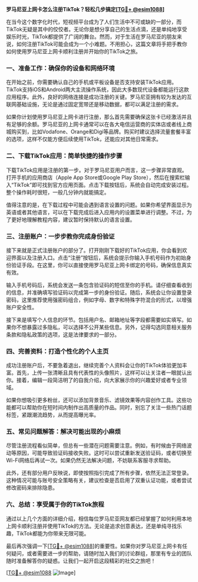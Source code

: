 **罗马尼亚上网卡怎么注册TikTok？轻松几步搞定[[TG💪+ @esim1088](https://t.me/s/esim1088)]**

在当今这个数字化时代，短视频平台成为了人们生活中不可或缺的一部分，而TikTok无疑是其中的佼佼者。无论你是想分享自己的生活点滴，还是单纯地享受娱乐时光，TikTok都提供了广阔的舞台。然而，对于生活在罗马尼亚的朋友来说，如何注册TikTok可能会成为一个小难题。不用担心，这篇文章将手把手教你如何使用罗马尼亚上网卡顺利注册并开始你的TikTok之旅。

### 一、准备工作：确保你的设备和网络环境

在开始之前，你需要确认自己的手机或平板设备是否支持安装TikTok应用。TikTok支持iOS和Android两大主流操作系统，因此大多数现代设备都能运行这款应用程序。此外，良好的网络连接是成功注册的关键。罗马尼亚拥有较为发达的互联网基础设施，无论是通过固定宽带还是移动数据，都可以满足注册的需求。

如果你计划使用罗马尼亚上网卡进行注册，那么首先需要确保这张卡已经激活并且有足够的余额。罗马尼亚的上网卡通常可以在各大电信运营商的实体店或者线上商城购买到，比如Vodafone、Orange和Digi等品牌。购买时建议选择流量套餐丰富的选项，这样不仅能方便后续使用TikTok，还能应对其他日常需求。

### 二、下载TikTok应用：简单快捷的操作步骤

下载TikTok应用是注册的第一步。对于罗马尼亚用户而言，这一步骤非常直观。打开手机的应用商店（Apple App Store或Google Play Store），然后在搜索栏输入“TikTok”即可找到官方应用页面。点击下载按钮后，系统会自动完成安装过程。整个操作耗时很短，一般几分钟内就能搞定。

值得注意的是，在下载过程中可能会遇到语言设置的问题。如果你希望界面显示为英语或者其他语言，可以在下载完成后进入应用内的设置菜单进行调整。不过，为了更好地理解教程内容，建议暂时保持默认的语言设置。

### 三、注册账户：一步步教你完成身份验证

接下来就是正式注册账户的部分了。打开刚刚下载好的TikTok应用，你会看到欢迎界面以及注册入口。点击“注册”按钮后，系统会提示你输入手机号码作为初始身份验证手段。在这里，你可以直接使用罗马尼亚上网卡绑定的号码，确保信息真实有效。

输入手机号码后，系统会发送一条包含验证码的短信至你的手机。请仔细查看收到的信息，并准确填写验证码以完成第一步的身份验证。随后，系统会让你设置登录密码，这里推荐使用强密码组合，例如字母、数字和特殊字符混合的形式，以增强账户安全性。

接下来是填写个人信息的环节。包括用户名、邮箱地址等字段都需要如实填写。如果你不想暴露过多隐私，可以选择不公开某些信息。另外，记得勾选同意相关服务条款和隐私政策的选项，这是法律要求的一部分。

### 四、完善资料：打造个性化的个人主页

成功注册账户后，不要急着退出，继续完善个人资料会让你的TikTok体验更加丰富。首先，上传一张清晰且具有代表性的头像照片，这样可以让关注者一眼就认出你。接着，编辑一段简洁明了的自我介绍，向大家展示你的兴趣爱好或者专业领域。

如果你想吸引更多粉丝，还可以添加背景音乐、滤镜效果等内容创作工具。这些功能都可以帮助你在短时间内制作出高质量的作品。同时，别忘了关注一些热门话题标签，紧跟潮流趋势，从而提高曝光率。

### 五、常见问题解答：解决可能出现的小麻烦

尽管注册流程看似简单，但总有一些潜在问题需要注意。例如，有时候由于网络波动等原因，可能导致验证码接收失败。这时可以尝试重新发送验证码，或者切换至Wi-Fi网络后再试一次。如果仍然无法解决问题，不妨联系客服寻求帮助。

此外，还有部分用户反映说，即使按照指引完成了所有步骤，依然无法正常登录。这种情况可能与账号安全策略有关，建议检查是否启用了双重认证功能，或者尝试修改密码来排除隐患。

### 六、总结：享受属于你的TikTok旅程

通过以上几个方面的详细介绍，相信每位罗马尼亚网友都已经掌握了如何利用本地上网卡顺利注册并使用TikTok的方法。无论是追求创意表达，还是单纯寻找乐趣，TikTok都能为你带来无限可能。

最后再次强调一下[[TG💪+ @esim1088](https://t.me/s/esim1088)]的重要性。如果你对罗马尼亚上网卡有任何疑问，或者需要进一步的帮助，请随时加入我们的讨论群组，那里有专业的团队随时准备解答你的疑惑。让我们一起开启这段精彩的社交之旅吧！

[[TG💪+ @esim1088](https://t.me/s/esim1088) ![Image](https://i.postimg.cc/4NQfJmqS/Snipaste-2025-05-13-00-14-12.png)]